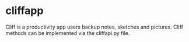 # cliffapp
Cliff is a productivity app users backup notes, sketches and pictures. Cliff methods can be implemented via the cliffapi.py file.
